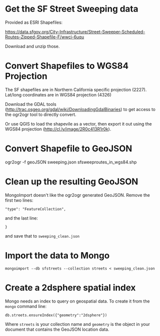 # Get the SF Street Sweeping data

Provided as ESRI Shapefiles:

https://data.sfgov.org/City-Infrastructure/Street-Sweeper-Scheduled-Routes-Zipped-Shapefile-F/wwci-6uqu

Download and unzip those.

# Convert Shapefiles to WGS84 Projection

The SF shapefiles are in Northern California specific projection (2227). Lat/long coordinates are in WGS84 projection (4326)

Download the GDAL tools (http://trac.osgeo.org/gdal/wiki/DownloadingGdalBinaries) to get access to the ogr2ogr tool to directly convert.

Or use QGIS to load the shapevile as a vector, then export it out using the WGS84 projection (http://cl.ly/image/2R0c413R1r0k).

# Convert Shapefile to GeoJSON

ogr2ogr -f geoJSON sweeping.json sfsweeproutes_in_wgs84.shp

# Clean up the resulting GeoJSON

MongoImport doesn't like the ogr2ogr generated GeoJSON. Remove the first two lines:

```{
"type": "FeatureCollection",
```
and the last line:

```}```

and save that to `sweeping_clean.json`

# Import the data to Mongo

`mongoimport --db sfstreets --collection streets < sweeping_clean.json`

# Create a 2dsphere spatial index

Mongo needs an index to query on geospatial data. To create it from the `mongo` command line:

`db.streets.ensureIndex({"geometry":"2dsphere"})`

Where `streets` is your collection name and `geometry` is the object in your document that contains the GeoJSON location data.
